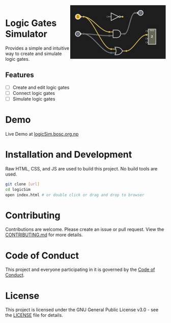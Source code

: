 <img align="right" width="300" src="./assets/look.png" alt="clone this repository" />

# Logic Gates Simulator

Provides a simple and intuitive way to create and simulate logic gates.

## Features

- [ ] Create and edit logic gates
- [ ] Connect logic gates
- [ ] Simulate logic gates

# Demo

Live Demo at [logicSim.bosc.org.np](https://logicsim.bosc.org.np)

<!-- gif demo here when partly ready -->

# Installation and Development

Raw HTML, CSS, and JS are used to build this project. No build tools are used.

```bash
git clone [url]
cd logicSim
open index.html # or double click or drag and drop to browser
```

# Contributing

Contributions are welcome. Please create an issue or pull request. View the [CONTRIBUTING.md](./CONTRIBUTING.md) for more details.

# Code of Conduct

This project and everyone participating in it is governed by the [Code of Conduct](./CODE_OF_CONDUCT.md).

# License

This project is licensed under the GNU General Public License v3.0 - see the [LICENSE](./LICENSE) file for details.

<!--
references:
https://github.com/jppellet/Logic-Circuit-Simulator (best but in ts, not static)

https://github.com/drendog/Logic-Circuit-Simulator (static in js, not worthy)
https://github.com/saliherdemk/Logic-Circuit-Simulator (static in js, not worthy)

https://github.com/vassbo/logic (different but great, static, implementable)
 -->
